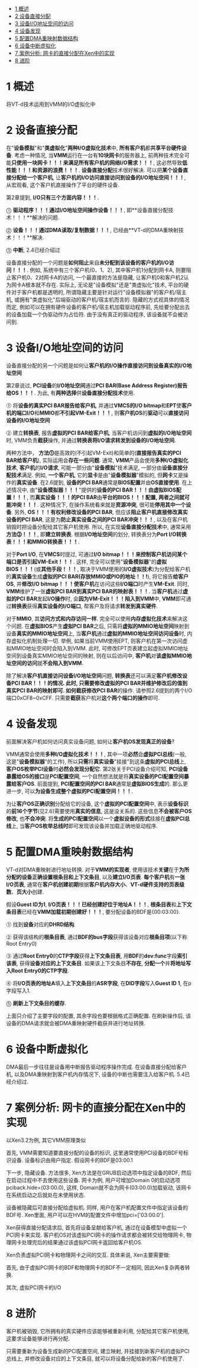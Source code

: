 
<!-- @import "[TOC]" {cmd="toc" depthFrom=1 depthTo=6 orderedList=false} -->

<!-- code_chunk_output -->

* [1 概述](#1-概述)
* [2 设备直接分配](#2-设备直接分配)
* [3 设备I/O地址空间的访问](#3-设备io地址空间的访问)
* [4 设备发现](#4-设备发现)
* [5 配置DMA重映射数据结构](#5-配置dma重映射数据结构)
* [6 设备中断虚拟化](#6-设备中断虚拟化)
* [7 案例分析: 网卡的直接分配在Xen中的实现](#7-案例分析-网卡的直接分配在xen中的实现)
* [8 进阶](#8-进阶)

<!-- /code_chunk_output -->

# 1 概述

将VT\-d技术运用到VMM的I/O虚拟化中

# 2 设备直接分配

在"**设备模拟**"和"**类虚拟化**"**两种I/O虚拟化技术**中, **所有客户机**都**共享平台硬件设备**. 考虑一种情况, 当**VMM**运行在一台有**10块网卡**的服务器上, 前两种技术完全可能**只使用一块网卡！！！**来满足**所有客户机的网络I/O需求！！！**, 这必然导致**低性能！！！**和**资源的浪费！！！**. **设备直接分配**技术很好解决. 可以把**某个设备直接分配给一个客户机**, 让**客户机的I/O访问直接访问到设备的I/O地址空间！！！**, 从宏观看, 这个客户机直接操作了平台的硬件设备.

第2章提到, **I/O只有三个方面内容！！！**.

⓵ **驱动程序！！！**通过**I/O地址空间操作设备！！！**, 即**设备直接分配技术！！！**解决的问题.

⓶ **设备！！！**通过**DMA读取/复制数据！！！**, 已经由**VT\-d的DMA重映射技术！！！**解决.

⓷ **中断**, 2.4已经介绍过

设备直接分配的一个问题是**如何阻止**来自**未分配到该设备的客户机的I/O访问！！！**. 例如, 系统中有三个客户机(0、1、2), 其中客户机1分配到网卡A, 则要阻止客户机0、2对网卡A的访问, 一个最直接的方法是隐藏, 让客户机0和客户机2认为网卡A根本就不存在. 实际上, 无论是"设备模拟"还是"类虚拟化"技术, 平台的硬件对于客户机都是透明的, 所谓隐藏主要是针对运行"设备模拟器"的客户机/宿主机, 或拥有"类虚拟化"后端驱动的客户机/宿主机而言的. 隐藏的方式视具体的情况而定, 例如可以在拥有硬件设备的客户机/宿主机加载驱动程序前, 先给要分配出去的设备加载一个伪驱动作为占位符. 由于没有真正的驱动程序, 该设备就不会被访问到.

# 3 设备I/O地址空间的访问

设备直接分配的另一个问题是如何让**客户机的I/O操作直接访问到设备真实的I/O地址空间**

第2章说过, **PCI设备**的**I/O地址空间**通过**PCI BAR(Base Address Register)报告给OS！！！**. 为此, 有**两种选择**供**设备直接分配技术**使用.

⓵ 将**设备的真实PCI BAR报告给客户机**, 并通过**VMCS的I/O bitmap**和**EPT**使**客户机的端口I/O**和**MMIO**都**不引起VM\-Exit！！！**, 则**客户机OS**的**驱动**可以**直接访问设备的I/O地址空间**

⓶ 建立**转换表**, 报告**虚拟的PCI BAR给客户机**, 当客户机访问到**虚拟的I/O地址空间**时, VMM负责**截获**操作, 并通过**转换表将I/O请求转发到设备的I/O地址空间**.

两种方法中， **方法⓵**是高效的(不引起VM\-Exit)和简单的(**直接报告真实的PCI BAR给客户机**), 实际运用会**存在一些问题**. 通常, **VMM**产品会使用**多种I/O虚拟化技术**, **客户机**的**I/O请求**, 可能一部分由"**设备模拟**"技术满足, 一部分由**设备直接分配技术**满足. 例如, **一个客户机**, 它的**显卡**是由"**设备模拟器**"模拟的, 但**网卡**又是操作的**真实设备**. 在2.6提到, **设备的PCI BAR**通常是**BIOS配置**并由**OS直接使用**. 在上述情况中, 由"**设备模拟器！！！**"提供的**设备的PCI BAR！！！**由**虚拟BIOS配置！！！**, 而**真实设备！！！**的**PCI BAR**由**平台的BIOS！！！**配置, 两者之间就**可能冲突！！！**. 这种情况下, 在操作系统看来就是**资源冲突**, 很可能**停用其中一个设备**. 另外, **OS！！！**有权利**修改设备的PCI BAR**, 但应该**阻止客户机直接修改真实设备的PCI BAR**, 这是为**防止真实设备之间的PCI BAR冲突！！！**, 以及在客户机销毁时把设备分配给其它客户机使用. 所以, 在实现**设备直接分配技术**中, 通常采用**方法⓶！！！**, 即**建立转换表**. 根据**I/O地址空间**的划分, 转换表分为**Port I/O转换表！！！**和**MMIO转换表！！！**.

对于**Port I/O**, 在**VMCS**时提过, 可通过**I/O bitmap！！！**来控制**客户机访问某个端口是否引起VM\-Exit！！！**. 这样, 完全可以使用"**设备模拟器**"的**虚拟BIOS！！！**(或**其他手段！！！**, 取决于VMM使用的**I/O虚拟技术**)为分配给客户机的**真实设备**生成**虚拟的PCI BAR(存放MMIO或PIO的地址！！!**), 将它报告**给客户OS**, 并**修改I/O bitmap！！！**使**客户机**在访问这些**I/O端口**时产生**VM\-Exit**. 同时, **VMM**维护了一张**虚拟PCI BAR到真实PCI BAR的映射表！！！**. 当**客户机**通过**虚拟的PCI BAR**发起**I/O操作**时, 会**因为VM\-Exit！！！陷入到VMM**中, **VMM**即可通过**转换表**获得**真实设备的I/O端口**, 帮客户及将请求**转发到真实硬件**.

对于**MMIO**, 其**访问方式和内存访问一样**. 完全可以使用**内存虚拟化技术**来解决这个问题. 在**虚拟BIOS**产生**虚拟PCI BAR**之后, 只需将**虚拟的MMIO地址空间**映射到设备**真实的MMIO地址空间**上, 当**客户机**通过**虚拟的MMIO地址空间访问设备**时, 内存虚拟化机制处理一切. 举例, 如果当前VMM使用EPT, 则客户机在第一次访问虚拟MMIO地址空间时会陷入到VMM. 此时, 可修改EPT页表建立起虚拟MMIO地址空间到设备真实MMIO地址空间的映射, 则在以后访问中, **客户机**对**该虚拟MMIO地址空间的访问**就**不会陷入到VMM**.

除了解决**客户机直接访问设备I/O地址空间**问题, **转换表**还可以满足**客户机修改设备PCI BAR！！！**的情况. 此时, 只需要修改虚拟的PCI BAR并维护修改后的值到真实PCI BAR的映射即可. 如何截获**修改PCI BAR**的操作. 请参照2.6提到的两个I/O端口0xCF8\~0xCFF. 只需要**截获**客户机对**这个两个端口的操作**即可.

# 4 设备发现

前面解决客户机如何访问真实设备问题, 如何让**客户机OS发现真正的设备**?

VMM通常会使用**多种I/O虚拟化技术！！！**, 其中一项**必然**会**虚拟PCI总线**(一般, 这是"**设备模拟器**"的工作), 所以**只需**将**真实设备**"挂接"到这条**虚拟的PCI总线**上, **客户OS枚举PCI设备**时**必然会发现分配它**. 第2张关于PCI设备介绍可知, **PCI设备暴露给OS的接口**是**PCI配置空间**, 一个自然想法就是将**真实设备的PCI配置空间暴露给客户OS**. 前面提到, **PCI配置空间的PCI BAR**通常是**虚拟BIOS生成**的. 那么更进一步, 可以**为设备生成整个虚拟的PCI配置空间！！！**.

为让**客户OS正确识别**分配给它的设备, 这个**虚拟的PCI配置空间**中, 表示**设备标识**的**前16个字节**(见2.6)需要使用**真实的信息**, 这是没关系的. 这些信息**不会被客户OS修改**, 也**不会冲突**. 将**生成的PCI配置空间**以一个**虚拟设备的形式**挂接在**虚拟PCI总线**上, 当**客户OS枚举总线时**即可发现该设备并加载正确地驱动程序.

# 5 配置DMA重映射数据结构

VT\-d对DMA重映射进行地址转换. 对于**VMM的实现者**, 使用该技术**关键**在于**为所分配的设备正确设置根条目和上下文条目**, 以及**建立I/O页表**. **每个客户机**有**一张I/O页表**, 通常在**客户机创建初期**根据**客户机内存大小**、**VT\-d硬件支持的页表级数**、**页大小**创建. 

假设**Guest ID为1**, **I/O页表！！！**已经**创建好位于地址A！！！**, **根条目表**和**上下文条目表**已经在**VMM加载初期创建好！！！**, 要分配设备的BDF是{00:03:00}.

⓵ 找到**设备**对应的**DHRD结构**.

⓶ 获得该结构的**根条目表**, 通过**BDF的bus字段**获得该设备对应**根条目项**(以下称Root Entry0)

⓷ 通过**Root Entry0**的**CTP字段**获得**上下文条目表**, 用**BDF**的**dev:func**字段**索引该表**, 获得**设备对应的上下文条目**. 如果该上下文条目**不存在**, **分配一个**并**将地址写入Root Entry0的CTP字段**.

⓸ 将**I/O页表的地址A**填入**上下文条目**的**ASR字段**, 在**DID字段**写入**Guest ID 1**, 在p字段写入1.

⓹ **刷新上下文条目的缓存**.

上面只介绍了主要字段的配置, 其余字段也要根据格式正确配置. 在刷新操作后, 该设备的DMA请求就会被DMA重映射硬件截获并进行地址转换.

# 6 设备中断虚拟化

DMA最后一步往往是设备用中断报告驱动程序操作完成. 在设备直接分配给客户机, 以及DMA重映射到客户机内存情况下, 设备的中断也需要注入给客户机. 5.4已经介绍过.

# 7 案例分析: 网卡的直接分配在Xen中的实现

以Xen3.2为例, 其它VMM原理类似

首先, VMM需要知道要直接分配的设备的标识, 这里通常使用PCI设备的BDF号标识设备. 设备标识由用户指定. 假设网卡的BDF是03:00.1

下一步, 隐藏设备. 方法很多, Xen方法是在GRUB启动选项中指定设备的BDF, 然后在启动过程中不去使用这些设备. 网卡为例, 用户可增加Domain 0的启动选项pciback.hide=(03:00.0), 这样, Domain就不会为网卡(03:00.0)加载驱动, 该网卡在系统启动之后就处在未使用状态.

设备被隐藏后可直接分配给虚拟机. 同样, 用户在客户机配置文件中指定该设备的BDF号. Xen里面, 用户可以在HVM的配置文件中增加pci=['03:00.0'].

Xen获得直接分配请求后, 首先将设备呈献给客户机, 通过在设备模型中虚拟一个PCI网卡来实现. 客户机OS对该虚拟PCI网卡的操作请求都会被转交给物理网卡, 物理网卡处理完后的结果通过该虚拟PCI网卡返回给客户机OS.

Xen负责虚拟PCI网卡和物理网卡之间的交互. 具体来说, Xen主要需要做: 

首先, 由于虚拟PCI网卡的BDF和物理网卡的BDF不一定相同, 因此Xen复杂两者转换.

其次, 虚拟PCI网卡的I/O

# 8 进阶

客户机被销毁, 它所拥有的真实硬件应该能够被重新利用, 分配给其它客户机使用, 这要求设备能够进行再分配. 

只需要重新为设备生成新的PCI配置空间, 建立映射, 并挂接到新客户机的虚拟PCI总线上, 并修改设备对应的上下文条目, 就可以将设备分配给新的客户机使用了. 